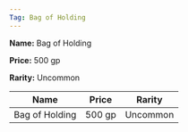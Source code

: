 ```yaml
---
Tag: Bag of Holding
---
```


**Name:** Bag of Holding

**Price:** 500 gp

**Rarity:** Uncommon

| Name     | Price     | Rarity     |
| -------- | --------- | ---------- |
| Bag of Holding | 500 gp | Uncommon |
